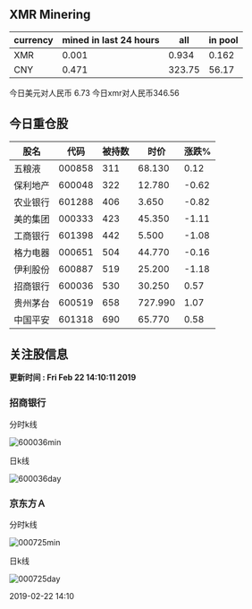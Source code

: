## XMR Minering

|currency|mined in last 24 hours|all|in pool|
|---|---|---|---|
|XMR|0.001|0.934|0.162|
|CNY|0.471|323.75|56.17|

今日美元对人民币 6.73	今日xmr对人民币346.56


## 今日重仓股 

|股名|代码|被持数|时价|涨跌%|
|---|---|---|---|---|
|五粮液|000858|311|68.130|0.12|
|保利地产|600048|322|12.780|-0.62|
|农业银行|601288|406|3.650|-0.82|
|美的集团|000333|423|45.350|-1.11|
|工商银行|601398|442|5.500|-1.08|
|格力电器|000651|504|44.770|-0.16|
|伊利股份|600887|519|25.200|-1.18|
|招商银行|600036|530|30.250|0.57|
|贵州茅台|600519|658|727.990|1.07|
|中国平安|601318|690|65.770|0.58|

## 关注股信息
**更新时间 : Fri Feb 22 14:10:11 2019**
### 招商银行 
分时k线

![600036min](http://image.sinajs.cn/newchart/min/n/sh600036.gif)

日k线

![600036day](http://image.sinajs.cn/newchart/daily/n/sh600036.gif)

### 京东方Ａ 
分时k线

![000725min](http://image.sinajs.cn/newchart/min/n/sz000725.gif)

日k线

![000725day](http://image.sinajs.cn/newchart/daily/n/sz000725.gif)

2019-02-22 14:10